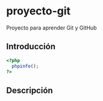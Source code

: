 # proyecto-git
Proyecto para aprender Git y GitHub

## Introducción

```php
<?php 
  phpinfo();
?>
```

## Descripción
